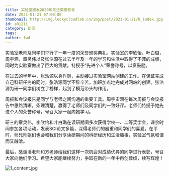```yaml
---
title: 实验室颁发2020年先进荣誉称号
date: 2021-01-21 07:00:00
thumbnail: http://img.luckycloudlab.cn/img/post/2021-01-21/0_index.jpg
id: a0121i
category: 新闻
tags:
author: fwd
---
```

实验室老师及同学们举行了一年一度的荣誉颁奖典礼。实验室的李欣怡，叶白璐，周宇涵，章灵伟以及张浩源在过去半年及一年的学习和生活中取得了不菲的成绩，同时为实验室做出了巨大的贡献。特授予“先进个人”荣誉称号，以资鼓励。
<!--more-->
在过去的半年中，张浩源以身作则，主动接过实验室网站创建的工作。在保证完成自己科研任务的同时，张浩源同学不辞辛苦，加班加点地完成对网站的创建。张浩源为研一同学们树立了榜样，起到了模范带头的作用。

周报和会议报告是同学与老师之间沟通的重要工具。周宇宙涵在每次周报与会议报告中思路清晰，条理清楚，赢得了老师们及同学们的一致好评。老师们特授予她先进个人的荣誉称号，号召大家一起向她学习。

研三的章灵伟，李欣怡和叶白璐在读研期间多次获得学校一、二等奖学金，课余时间参加各项活动，发表SCI论文多篇，深得老师们的器重和同学们的喜爱。在平时，师兄师姐们也会和我们分享读研期间的科研经历和生活趣事，实验室气氛和谐而又融洽。

最后，感谢潘老师和方老师给我们这样一次机会对成绩优异的同学进行表彰，号召大家向他们学习。希望大家能继续努力，争取在新的一年中再创佳绩，续写辉煌！

![1_content.jpg](http://img.luckycloudlab.cn/img/post/2021-01-21/1_content.jpg)